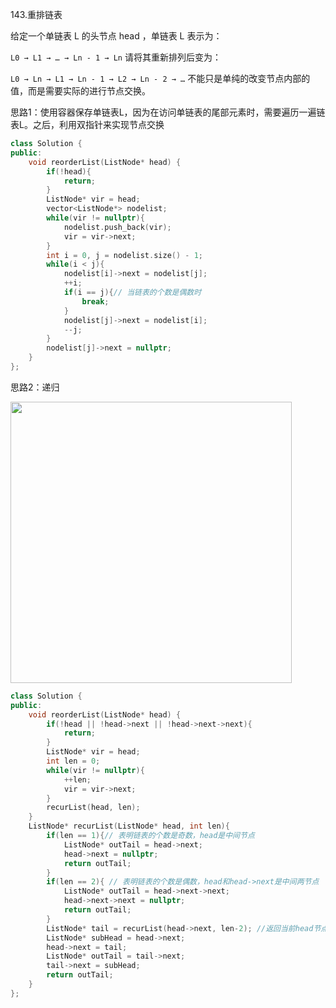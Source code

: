 143.重排链表

给定一个单链表 L 的头节点 head ，单链表 L 表示为：

`L0 → L1 → … → Ln - 1 → Ln`
请将其重新排列后变为：

`L0 → Ln → L1 → Ln - 1 → L2 → Ln - 2 → …`
不能只是单纯的改变节点内部的值，而是需要实际的进行节点交换。

思路1：使用容器保存单链表L，因为在访问单链表的尾部元素时，需要遍历一遍链表L。之后，利用双指针来实现节点交换

```C++
class Solution {
public:
    void reorderList(ListNode* head) {
        if(!head){
            return;
        }
        ListNode* vir = head;
        vector<ListNode*> nodelist;
        while(vir != nullptr){
            nodelist.push_back(vir);
            vir = vir->next;
        }       
        int i = 0, j = nodelist.size() - 1;
        while(i < j){
            nodelist[i]->next = nodelist[j];
            ++i;
            if(i == j){// 当链表的个数是偶数时
                break;
            }
            nodelist[j]->next = nodelist[i];
            --j;
        }
        nodelist[j]->next = nullptr;
    }
};
```

 思路2：递归

<img src="D:\Data_Structures_and_Algorithms\image\143.重排链表.png" width="450"/>

```C++
class Solution {
public:
    void reorderList(ListNode* head) {
        if(!head || !head->next || !head->next->next){
            return;
        }
        ListNode* vir = head;
        int len = 0;
        while(vir != nullptr){
            ++len;
            vir = vir->next;
        }       
        recurList(head, len);
    }
    ListNode* recurList(ListNode* head, int len){
        if(len == 1){// 表明链表的个数是奇数，head是中间节点
            ListNode* outTail = head->next;
            head->next = nullptr;
            return outTail;
        }
        if(len == 2){ // 表明链表的个数是偶数，head和head->next是中间两节点
            ListNode* outTail = head->next->next;
            head->next->next = nullptr;
            return outTail;
        }
        ListNode* tail = recurList(head->next, len-2); //返回当前head节点对应的尾节点tail，tail将作为head的next节点
        ListNode* subHead = head->next;
        head->next = tail;
        ListNode* outTail = tail->next;
        tail->next = subHead;
        return outTail;
    }
};
```

